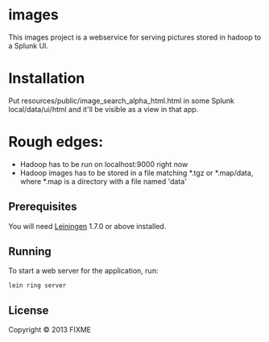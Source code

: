 # images
This images project is a webservice for serving pictures stored in hadoop to a Splunk UI.

# Installation
Put resources/public/image_search_alpha_html.html in some Splunk local/data/ui/html and it'll be visible as a view in that app.

# Rough edges:
- Hadoop has to be run on localhost:9000 right now
- Hadoop images has to be stored in a file matching *.tgz or *.map/data, where *.map is a directory with a file named 'data'

## Prerequisites

You will need [Leiningen][1] 1.7.0 or above installed.

[1]: https://github.com/technomancy/leiningen

## Running

To start a web server for the application, run:

    lein ring server

## License

Copyright © 2013 FIXME
